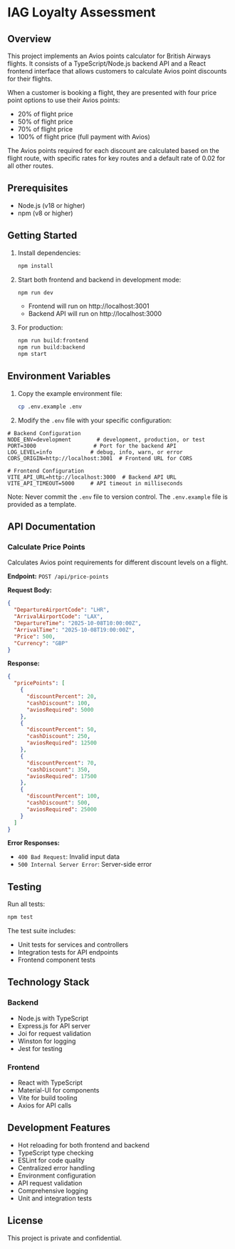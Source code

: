 # IAG Loyalty Assessment

## Overview

This project implements an Avios points calculator for British Airways flights. It consists of a TypeScript/Node.js backend API and a React frontend interface that allows customers to calculate Avios point discounts for their flights.

When a customer is booking a flight, they are presented with four price point options to use their Avios points:

- 20% of flight price
- 50% of flight price
- 70% of flight price
- 100% of flight price (full payment with Avios)

The Avios points required for each discount are calculated based on the flight route, with specific rates for key routes and a default rate of 0.02 for all other routes.

## Prerequisites

- Node.js (v18 or higher)
- npm (v8 or higher)

## Getting Started

1. Install dependencies:

   ```bash
   npm install
   ```

2. Start both frontend and backend in development mode:

   ```bash
   npm run dev
   ```

   - Frontend will run on http://localhost:3001
   - Backend API will run on http://localhost:3000

3. For production:
   ```bash
   npm run build:frontend
   npm run build:backend
   npm start
   ```

## Environment Variables

1. Copy the example environment file:
   ```bash
   cp .env.example .env
   ```

2. Modify the `.env` file with your specific configuration:

```properties
# Backend Configuration
NODE_ENV=development        # development, production, or test
PORT=3000                  # Port for the backend API
LOG_LEVEL=info            # debug, info, warn, or error
CORS_ORIGIN=http://localhost:3001  # Frontend URL for CORS

# Frontend Configuration
VITE_API_URL=http://localhost:3000  # Backend API URL
VITE_API_TIMEOUT=5000     # API timeout in milliseconds
```

Note: Never commit the `.env` file to version control. The `.env.example` file is provided as a template.

## API Documentation

### Calculate Price Points

Calculates Avios point requirements for different discount levels on a flight.

**Endpoint:** `POST /api/price-points`

**Request Body:**

```json
{
  "DepartureAirportCode": "LHR",
  "ArrivalAirportCode": "LAX",
  "DepartureTime": "2025-10-08T10:00:00Z",
  "ArrivalTime": "2025-10-08T19:00:00Z",
  "Price": 500,
  "Currency": "GBP"
}
```

**Response:**

```json
{
  "pricePoints": [
    {
      "discountPercent": 20,
      "cashDiscount": 100,
      "aviosRequired": 5000
    },
    {
      "discountPercent": 50,
      "cashDiscount": 250,
      "aviosRequired": 12500
    },
    {
      "discountPercent": 70,
      "cashDiscount": 350,
      "aviosRequired": 17500
    },
    {
      "discountPercent": 100,
      "cashDiscount": 500,
      "aviosRequired": 25000
    }
  ]
}
```

**Error Responses:**

- `400 Bad Request`: Invalid input data
- `500 Internal Server Error`: Server-side error

## Testing

Run all tests:

```bash
npm test
```

The test suite includes:

- Unit tests for services and controllers
- Integration tests for API endpoints
- Frontend component tests

## Technology Stack

### Backend

- Node.js with TypeScript
- Express.js for API server
- Joi for request validation
- Winston for logging
- Jest for testing

### Frontend

- React with TypeScript
- Material-UI for components
- Vite for build tooling
- Axios for API calls

## Development Features

- Hot reloading for both frontend and backend
- TypeScript type checking
- ESLint for code quality
- Centralized error handling
- Environment configuration
- API request validation
- Comprehensive logging
- Unit and integration tests

## License

This project is private and confidential.

